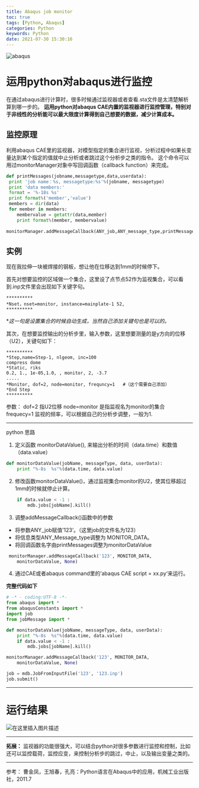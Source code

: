 ```yaml
---
title: Abaqus job monitor
toc: true
tags: [Python, Abaqus]
categories: Python
keywords: Python
date: 2021-07-30 15:30:16
---
```

![abaqus]

# 运用python对abaqus进行监控
 在通过abaqus进行计算时，很多时候通过监视器或者查看.sta文件是太清楚解析算到哪一步的。
 **运用python对abaqus CAE内置的监视器进行监控管理，特别对于非线性的分析能可以最大限度计算得到自己想要的数据，减少计算成本。**
<!--more-->

## 监控原理
利用abaqus CAE里的监视器，对模型指定的集合进行监视，分析过程中如果长变量达到某个指定的值就中止分析或者跳过这个分析步之类的指令。
这个命令可以用过monitorManager对象中写回调函数（callback function）来完成。
```python
def printMessages(jobname,messagetype,data,userdata):
 print 'job name：%s, messagetype:%s'%(jobname, messagetype)
 print 'data members:'
 format = '%-18s %s'
 print format%('member','value')
 members = dir(data)
 for member in members:
 	membervalue = getattr(data,member)
 	print format%(member, membervalue)
 
monitorManager.addMessageCallback(ANY_job,ANY_message_type,printMessages,None)
```
## 实例
现在我拉伸一块被焊接的钢板，想让他在位移达到1mm的时候停下。

首先对想要监控的区域做一个集合，这里设了点节点52作为监视集合，可以看到.inp文件里会出现如下关键字句。
```
**********
*Nset，nset=monitor, instance=mainplate-1 52,
**********
```
**这一句是设置集合的时候自动生成，当然自己添加关键句也是可以的。*

其次，在想要监控输出的分析步里，输入参数，这里想要测量的是y方向的位移（U2），关键句如下：
```
**********
*Step,name=Step-1, nlgeom, inc=100
compress dome
*Static, riks
0.2, 1., 1e-05,1.0, , monitor, 2, -3.7
.....
*Monitor, dof=2, node=monitor, frequncy=1	#（这个需要自己添加）
*End Step
**********
```
参数：
dof=2 	指U2位移
node=monitor		是指监视名为monitor的集合
frequecy=1	监视的频率，可以根据自己的分析步调整，一般为1.

---------
python 思路
 

 1.  定义函数 monitorDataValue(), 来输出分析的时间（data.time）和数值（data.value）

```python
def monitorDataValue(jobName, messageType, data, userData):
    print "%-8s  %s"%(data.time, data.value)
```

 2. 修改函数monitorDataValue()，通过监视集合monitor的U2，使其位移超过1mm的时候就停止计算。

```python
    if data.value < -1 :               
        mdb.jobs[jobName].kill()
```
3. 调整addMessageCallback()函数中的参数
* 将参数ANY_job赋值’123‘。（这里job的文件名为123）
* 将信息类型ANY_Message_type调整为 MONITOR_DATA。
* 将回调函数名字由printMessages调整为monitorDataValue
```python
 monitorManager.addMessageCallback('123', MONITOR_DATA,
    monitorDataValue, None)        
```
4. 通过CAE或者abaqus command里的’abaqus CAE script = xx.py‘来运行。

__完整代码如下__
```python
# -* - coding:UTF-8 -*-
from abaqus import * 
from abaqusConstants import * 
import job
from jobMessage import *

def monitorDataValue(jobName, messageType, data, userData):
    print "%-8s  %s"%(data.time, data.value)
    if data.value < -1 :               
        mdb.jobs[jobName].kill()

monitorManager.addMessageCallback('123', MONITOR_DATA,
    monitorDataValue, None)        

job = mdb.JobFromInputFile('123', '123.inp')
job.submit()  
```
---
# 运行结果
![在这里插入图片描述](https://img-blog.csdnimg.cn/20210215174127684.png?x-oss-process=image/watermark,type_ZmFuZ3poZW5naGVpdGk,shadow_10,text_aHR0cHM6Ly9ibG9nLmNzZG4ubmV0L2thZWRlMHYw,size_16,color_FFFFFF,t_70#pic_center)

---
__拓展：__
监视器的功能很强大，可以结合python对很多参数进行监控和控制，比如还可以监控载荷，监控应变，来控制分析步的跳过，中止，以及输出变量之类的。


---

参考：
曹金凤，王旭春，孔亮：Python语言在Abaqus中的应用，机械工业出版社，2011.7


[abaqus]: https://img.shields.io/badge/Abaqus-V.2020-blue?logo=Dassault%20Syst%C3%A8mes
